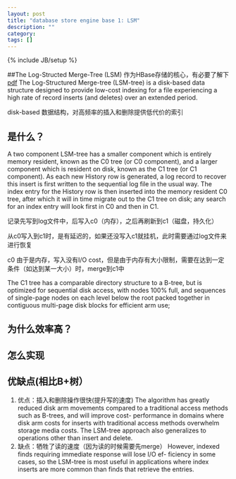 ```yaml
---
layout: post
title: "database store engine base 1: LSM"
description: ""
category: 
tags: []
---
```

{% include JB/setup %}

##The Log-Structed Merge-Tree (LSM)
作为HBase存储的核心，有必要了解下
[pdf](http://citeseerx.ist.psu.edu/viewdoc/download?doi=10.1.1.44.2782&rep=rep1&type=pdf)
The Log-Structured Merge-tree (LSM-tree) is a disk-based data structure designed to provide low-cost indexing for a file experiencing a high rate of record inserts (and deletes) over an extended period.

disk-based 数据结构，对高频率的插入和删除提供低代价的索引

## 是什么？
A two component LSM-tree has a smaller component which is entirely memory resident, known as the C0 tree (or C0 component), and a larger component which is resident on disk, known as the C1 tree (or C1 component).
As each new History row is generated, a log record to recover this insert is first written to the sequential log file in the usual way. The index entry for the History row is then inserted into the memory resident C0 tree, after which it will in time migrate out to the C1 tree on disk; any search for an index entry will look first in C0 and then in C1. 

记录先写到log文件中，后写入c0（内存），之后再刷新到c1（磁盘，持久化）

从c0写入到c1时，是有延迟的，如果还没写入c1就挂机，此时需要通过log文件来进行恢复

c0 由于是内存，写入没有I/O cost，但是由于内存有大小限制，需要在达到一定条件（如达到某一大小）时，merge到c1中

The C1 tree has a comparable directory structure to a B-tree, but is optimized for sequential disk access, with nodes 100% full, and sequences of single-page nodes on each level below the root packed together in contiguous multi-page disk blocks for efficient arm use;
## 为什么效率高？
## 怎么实现
## 优缺点(相比B+树）
1. 优点：插入和删除操作很快(提升写的速度)
    The algorithm has greatly reduced disk arm movements compared to a traditional access methods such as B-trees, and will improve cost- performance in domains where disk arm costs for inserts with traditional access methods overwhelm storage media costs. The LSM-tree approach also generalizes to operations other than insert and delete.
2. 缺点：牺牲了读的速度（因为读的时候需要先merge）
    However, indexed finds requiring immediate response will lose I/O ef- ficiency in some cases, so the LSM-tree is most useful in applications where index inserts are more common than finds that retrieve the entries.

